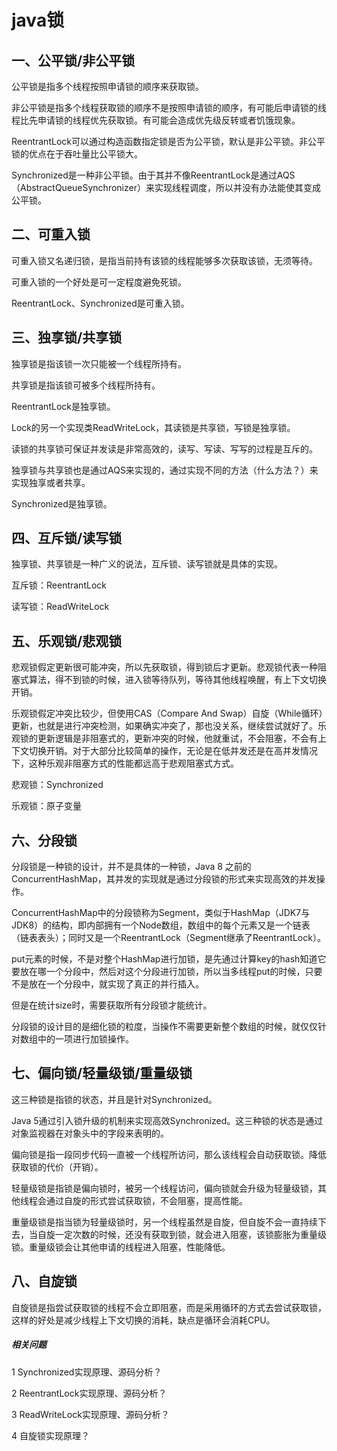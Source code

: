 # java锁

## 一、公平锁/非公平锁

公平锁是指多个线程按照申请锁的顺序来获取锁。

非公平锁是指多个线程获取锁的顺序不是按照申请锁的顺序，有可能后申请锁的线程比先申请锁的线程优先获取锁。有可能会造成优先级反转或者饥饿现象。

ReentrantLock可以通过构造函数指定锁是否为公平锁，默认是非公平锁。非公平锁的优点在于吞吐量比公平锁大。

Synchronized是一种非公平锁。由于其并不像ReentrantLock是通过AQS（AbstractQueueSynchronizer）来实现线程调度，所以并没有办法能使其变成公平锁。

## 二、可重入锁

可重入锁又名递归锁，是指当前持有该锁的线程能够多次获取该锁，无须等待。

可重入锁的一个好处是可一定程度避免死锁。

ReentrantLock、Synchronized是可重入锁。

## 三、独享锁/共享锁

独享锁是指该锁一次只能被一个线程所持有。

共享锁是指该锁可被多个线程所持有。

ReentrantLock是独享锁。

Lock的另一个实现类ReadWriteLock，其读锁是共享锁，写锁是独享锁。

读锁的共享锁可保证并发读是非常高效的，读写、写读、写写的过程是互斥的。

独享锁与共享锁也是通过AQS来实现的，通过实现不同的方法（什么方法？）来实现独享或者共享。

Synchronized是独享锁。

## 四、互斥锁/读写锁

独享锁、共享锁是一种广义的说法，互斥锁、读写锁就是具体的实现。

互斥锁：ReentrantLock

读写锁：ReadWriteLock

## 五、乐观锁/悲观锁

悲观锁假定更新很可能冲突，所以先获取锁，得到锁后才更新。悲观锁代表一种阻塞式算法，得不到锁的时候，进入锁等待队列，等待其他线程唤醒，有上下文切换开销。

乐观锁假定冲突比较少，但使用CAS（Compare And Swap）自旋（While循环）更新，也就是进行冲突检测，如果确实冲突了，那也没关系，继续尝试就好了。乐观锁的更新逻辑是非阻塞式的，更新冲突的时候，他就重试，不会阻塞，不会有上下文切换开销。对于大部分比较简单的操作，无论是在低并发还是在高并发情况下，这种乐观非阻塞方式的性能都远高于悲观阻塞式方式。

悲观锁：Synchronized

乐观锁：原子变量

## 六、分段锁

分段锁是一种锁的设计，并不是具体的一种锁，Java 8 之前的ConcurrentHashMap，其并发的实现就是通过分段锁的形式来实现高效的并发操作。

ConcurrentHashMap中的分段锁称为Segment，类似于HashMap（JDK7与JDK8）的结构，即内部拥有一个Node数组，数组中的每个元素又是一个链表（链表表头）；同时又是一个ReentrantLock（Segment继承了ReentrantLock）。

put元素的时候，不是对整个HashMap进行加锁，是先通过计算key的hash知道它要放在哪一个分段中，然后对这个分段进行加锁，所以当多线程put的时候，只要不是放在一个分段中，就实现了真正的并行插入。

但是在统计size时，需要获取所有分段锁才能统计。

分段锁的设计目的是细化锁的粒度，当操作不需要更新整个数组的时候，就仅仅针对数组中的一项进行加锁操作。

## 七、偏向锁/轻量级锁/重量级锁

这三种锁是指锁的状态，并且是针对Synchronized。

Java 5通过引入锁升级的机制来实现高效Synchronized。这三种锁的状态是通过对象监视器在对象头中的字段来表明的。

偏向锁是指一段同步代码一直被一个线程所访问，那么该线程会自动获取锁。降低获取锁的代价（开销）。

轻量级锁是指锁是偏向锁时，被另一个线程访问，偏向锁就会升级为轻量级锁，其他线程会通过自旋的形式尝试获取锁，不会阻塞，提高性能。

重量级锁是指当锁为轻量级锁时，另一个线程虽然是自旋，但自旋不会一直持续下去，当自旋一定次数的时候，还没有获取到锁，就会进入阻塞，该锁膨胀为重量级锁。重量级锁会让其他申请的线程进入阻塞，性能降低。

## 八、自旋锁

自旋锁是指尝试获取锁的线程不会立即阻塞，而是采用循环的方式去尝试获取锁，这样的好处是减少线程上下文切换的消耗，缺点是循环会消耗CPU。



##### 相关问题

1 Synchronized实现原理、源码分析？

2 ReentrantLock实现原理、源码分析？

3 ReadWriteLock实现原理、源码分析？

4 自旋锁实现原理？
